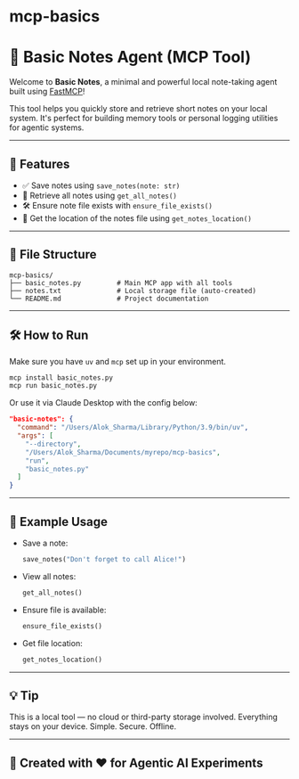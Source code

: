 # mcp-basics
# 📝 Basic Notes Agent (MCP Tool)

Welcome to **Basic Notes**, a minimal and powerful local note-taking agent built using [FastMCP](https://github.com/multiprompt/mcp)!

This tool helps you quickly store and retrieve short notes on your local system. It's perfect for building memory tools or personal logging utilities for agentic systems.

---

## 🚀 Features

- ✅ Save notes using `save_notes(note: str)`
- 🔎 Retrieve all notes using `get_all_notes()`
- 🛠️ Ensure note file exists with `ensure_file_exists()`
- 📁 Get the location of the notes file using `get_notes_location()`

---

## 📂 File Structure

```
mcp-basics/
├── basic_notes.py         # Main MCP app with all tools
├── notes.txt              # Local storage file (auto-created)
└── README.md              # Project documentation
```

---

## 🛠️ How to Run

Make sure you have `uv` and `mcp` set up in your environment.

```bash
mcp install basic_notes.py
mcp run basic_notes.py
```

Or use it via Claude Desktop with the config below:

```json
"basic-notes": {
  "command": "/Users/Alok_Sharma/Library/Python/3.9/bin/uv",
  "args": [
    "--directory",
    "/Users/Alok_Sharma/Documents/myrepo/mcp-basics",
    "run",
    "basic_notes.py"
  ]
}
```

---

## 🧪 Example Usage

- Save a note:
  ```python
  save_notes("Don't forget to call Alice!")
  ```

- View all notes:
  ```python
  get_all_notes()
  ```

- Ensure file is available:
  ```python
  ensure_file_exists()
  ```

- Get file location:
  ```python
  get_notes_location()
  ```

---

## 💡 Tip

This is a local tool — no cloud or third-party storage involved. Everything stays on your device. Simple. Secure. Offline.

---

## 🙌 Created with ❤️ for Agentic AI Experiments